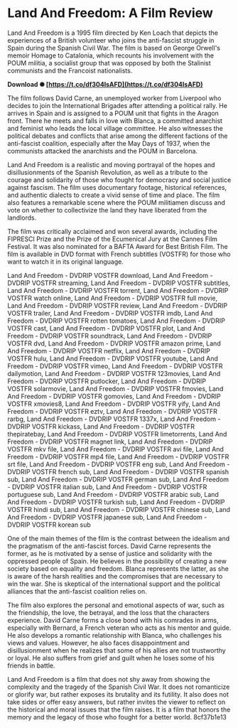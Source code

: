 
 
# Land And Freedom: A Film Review
 
Land And Freedom is a 1995 film directed by Ken Loach that depicts the experiences of a British volunteer who joins the anti-fascist struggle in Spain during the Spanish Civil War. The film is based on George Orwell's memoir Homage to Catalonia, which recounts his involvement with the POUM militia, a socialist group that was opposed by both the Stalinist communists and the Francoist nationalists.
 
**Download ✺ [https://t.co/df304lsAFD](https://t.co/df304lsAFD)**


 
The film follows David Carne, an unemployed worker from Liverpool who decides to join the International Brigades after attending a political rally. He arrives in Spain and is assigned to a POUM unit that fights in the Aragon front. There he meets and falls in love with Blanca, a committed anarchist and feminist who leads the local village committee. He also witnesses the political debates and conflicts that arise among the different factions of the anti-fascist coalition, especially after the May Days of 1937, when the communists attacked the anarchists and the POUM in Barcelona.
 
Land And Freedom is a realistic and moving portrayal of the hopes and disillusionments of the Spanish Revolution, as well as a tribute to the courage and solidarity of those who fought for democracy and social justice against fascism. The film uses documentary footage, historical references, and authentic dialects to create a vivid sense of time and place. The film also features a remarkable scene where the POUM militiamen discuss and vote on whether to collectivize the land they have liberated from the landlords.
 
The film was critically acclaimed and won several awards, including the FIPRESCI Prize and the Prize of the Ecumenical Jury at the Cannes Film Festival. It was also nominated for a BAFTA Award for Best British Film. The film is available in DVD format with French subtitles (VOSTFR) for those who want to watch it in its original language.
 
Land And Freedom - DVDRIP VOSTFR download,  Land And Freedom - DVDRIP VOSTFR streaming,  Land And Freedom - DVDRIP VOSTFR subtitles,  Land And Freedom - DVDRIP VOSTFR torrent,  Land And Freedom - DVDRIP VOSTFR watch online,  Land And Freedom - DVDRIP VOSTFR full movie,  Land And Freedom - DVDRIP VOSTFR review,  Land And Freedom - DVDRIP VOSTFR trailer,  Land And Freedom - DVDRIP VOSTFR imdb,  Land And Freedom - DVDRIP VOSTFR rotten tomatoes,  Land And Freedom - DVDRIP VOSTFR cast,  Land And Freedom - DVDRIP VOSTFR plot,  Land And Freedom - DVDRIP VOSTFR soundtrack,  Land And Freedom - DVDRIP VOSTFR dvd,  Land And Freedom - DVDRIP VOSTFR amazon prime,  Land And Freedom - DVDRIP VOSTFR netflix,  Land And Freedom - DVDRIP VOSTFR hulu,  Land And Freedom - DVDRIP VOSTFR youtube,  Land And Freedom - DVDRIP VOSTFR vimeo,  Land And Freedom - DVDRIP VOSTFR dailymotion,  Land And Freedom - DVDRIP VOSTFR 123movies,  Land And Freedom - DVDRIP VOSTFR putlocker,  Land And Freedom - DVDRIP VOSTFR solarmovie,  Land And Freedom - DVDRIP VOSTFR fmovies,  Land And Freedom - DVDRIP VOSTFR gomovies,  Land And Freedom - DVDRIP VOSTFR xmovies8,  Land And Freedom - DVDRIP VOSTFR yify,  Land And Freedom - DVDRIP VOSTFR eztv,  Land And Freedom - DVDRIP VOSTFR rarbg,  Land And Freedom - DVDRIP VOSTFR 1337x,  Land And Freedom - DVDRIP VOSTFR kickass,  Land And Freedom - DVDRIP VOSTFR thepiratebay,  Land And Freedom - DVDRIP VOSTFR limetorrents,  Land And Freedom - DVDRIP VOSTFR magnet link,  Land And Freedom - DVDRIP VOSTFR mkv file,  Land And Freedom - DVDRIP VOSTFR avi file,  Land And Freedom - DVDRIP VOSTFR mp4 file,  Land And Freedom - DVDRIP VOSTFR srt file,  Land And Freedom - DVDRIP VOSTFR eng sub,  Land And Freedom - DVDRIP VOSTFR french sub,  Land And Freedom - DVDRIP VOSTFR spanish sub,  Land And Freedom - DVDRIP VOSTFR german sub,  Land And Freedom - DVDRIP VOSTFR italian sub,  Land And Freedom - DVDRIP VOSTFR portuguese sub,  Land And Freedom - DVDRIP VOSTFR arabic sub,  Land And Freedom - DVDRIP VOSTFR turkish sub,  Land And Freedom - DVDRIP VOSTFR hindi sub,  Land And Freedom - DVDRIP VOSTFR chinese sub,  Land And Freedom - DVDRIP VOSTFR japanese sub,  Land And Freedom - DVDRIP VOSTFR korean sub
  
One of the main themes of the film is the contrast between the idealism and the pragmatism of the anti-fascist forces. David Carne represents the former, as he is motivated by a sense of justice and solidarity with the oppressed people of Spain. He believes in the possibility of creating a new society based on equality and freedom. Blanca represents the latter, as she is aware of the harsh realities and the compromises that are necessary to win the war. She is skeptical of the international support and the political alliances that the anti-fascist coalition relies on.
 
The film also explores the personal and emotional aspects of war, such as the friendship, the love, the betrayal, and the loss that the characters experience. David Carne forms a close bond with his comrades in arms, especially with Bernard, a French veteran who acts as his mentor and guide. He also develops a romantic relationship with Blanca, who challenges his views and values. However, he also faces disappointment and disillusionment when he realizes that some of his allies are not trustworthy or loyal. He also suffers from grief and guilt when he loses some of his friends in battle.
 
Land And Freedom is a film that does not shy away from showing the complexity and the tragedy of the Spanish Civil War. It does not romanticize or glorify war, but rather exposes its brutality and its futility. It also does not take sides or offer easy answers, but rather invites the viewer to reflect on the historical and moral issues that the film raises. It is a film that honors the memory and the legacy of those who fought for a better world.
 8cf37b1e13
 

